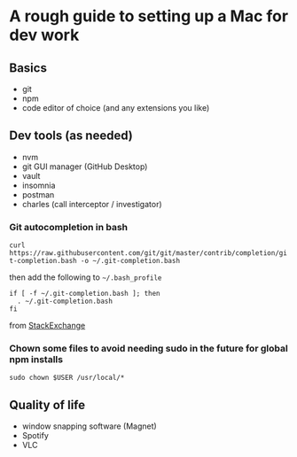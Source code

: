 # A rough guide to setting up a Mac for dev work

## Basics
- git
- npm
- code editor of choice (and any extensions you like)

## Dev tools (as needed)
- nvm
- git GUI manager (GitHub Desktop)
- vault
- insomnia
- postman
- charles (call interceptor / investigator)

### Git autocompletion in bash
`curl https://raw.githubusercontent.com/git/git/master/contrib/completion/git-completion.bash -o ~/.git-completion.bash`

then add the following to `~/.bash_profile`
```
if [ -f ~/.git-completion.bash ]; then
  . ~/.git-completion.bash
fi
```
from [StackExchange](https://apple.stackexchange.com/questions/55875/git-auto-complete-for-branches-at-the-command-line)

### Chown some files to avoid needing sudo in the future for global npm installs
`sudo chown $USER /usr/local/*`

## Quality of life
- window snapping software (Magnet)
- Spotify
- VLC
